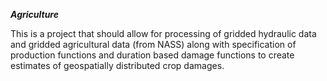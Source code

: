 ***Agriculture***

This is a project that should allow for processing of gridded hydraulic data and gridded agricultural data (from NASS) along with specification of production functions and duration based damage functions to create estimates of geospatially distributed crop damages.
